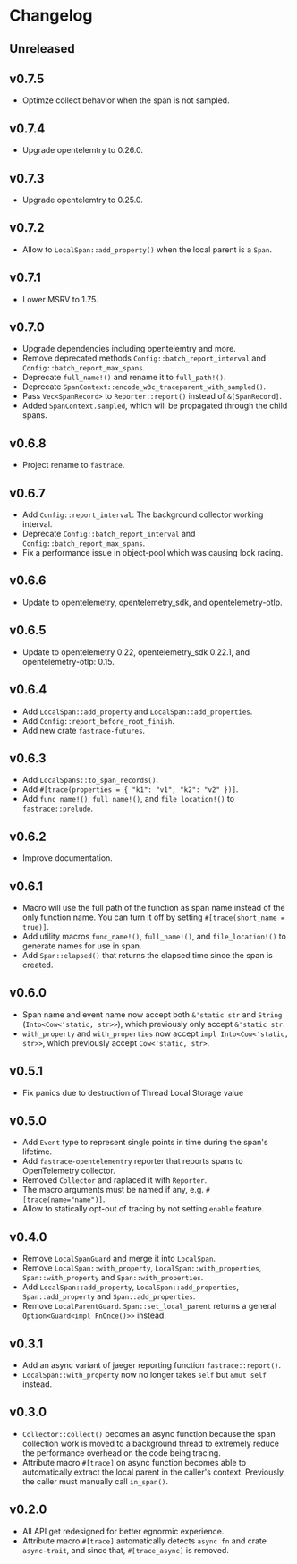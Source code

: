 # Changelog

## Unreleased

## v0.7.5

- Optimze collect behavior when the span is not sampled.

## v0.7.4

- Upgrade opentelemtry to 0.26.0.

## v0.7.3

- Upgrade opentelemtry to 0.25.0.

## v0.7.2

- Allow to `LocalSpan::add_property()` when the local parent is a `Span`.

## v0.7.1

- Lower MSRV to 1.75.

## v0.7.0

- Upgrade dependencies including opentelemtry and more.
- Remove deprecated methods `Config::batch_report_interval` and `Config::batch_report_max_spans`.
- Deprecate `full_name!()` and rename it to `full_path!()`.
- Deprecate `SpanContext::encode_w3c_traceparent_with_sampled()`.
- Pass `Vec<SpanRecord>` to `Reporter::report()` instead of `&[SpanRecord]`.
- Added `SpanContext.sampled`, which will be propagated through the child spans.

## v0.6.8

- Project rename to `fastrace`.

## v0.6.7

- Add `Config::report_interval`: The background collector working interval.
- Deprecate `Config::batch_report_interval` and `Config::batch_report_max_spans`.
- Fix a performance issue in object-pool which was causing lock racing.

## v0.6.6

- Update to opentelemetry, opentelemetry_sdk, and opentelemetry-otlp.

## v0.6.5

- Update to opentelemetry 0.22, opentelemetry_sdk 0.22.1, and opentelemetry-otlp: 0.15.

## v0.6.4

- Add `LocalSpan::add_property` and `LocalSpan::add_properties`.
- Add `Config::report_before_root_finish`.
- Add new crate `fastrace-futures`.

## v0.6.3

- Add `LocalSpans::to_span_records()`.
- Add `#[trace(properties = { "k1": "v1", "k2": "v2" })]`.
- Add  `func_name!()`, `full_name!()`, and `file_location!()` to `fastrace::prelude`.

## v0.6.2

- Improve documentation.

## v0.6.1

- Macro will use the full path of the function as span name instead of the only function name. You can turn it off by setting `#[trace(short_name = true)]`.
- Add utility macros `func_name!()`, `full_name!()`, and `file_location!()` to generate names for use in span.
- Add `Span::elapsed()` that returns the elapsed time since the span is created.

## v0.6.0

- Span name and event name now accept both `&'static str` and `String` (`Into<Cow<'static, str>>`), which previously only accept `&'static str`.
- `with_property` and `with_properties` now accept `impl Into<Cow<'static, str>>`, which previously accept `Cow<'static, str>`.

## v0.5.1

- Fix panics due to destruction of Thread Local Storage value

## v0.5.0

- Add `Event` type to represent single points in time during the span's lifetime.
- Add `fastrace-opentelementry` reporter that reports spans to OpenTelemetry collector.
- Removed `Collector` and raplaced it with `Reporter`.
- The macro arguments must be named if any, e.g. `#[trace(name="name")]`.
- Allow to statically opt-out of tracing by not setting `enable` feature.

## v0.4.0

- Remove `LocalSpanGuard` and merge it into `LocalSpan`.
- Remove `LocalSpan::with_property`, `LocalSpan::with_properties`, `Span::with_property` and `Span::with_properties`.
- Add `LocalSpan::add_property`, `LocalSpan::add_properties`, `Span::add_property` and `Span::add_properties`.
- Remove `LocalParentGuard`. `Span::set_local_parent` returns a general `Option<Guard<impl FnOnce()>>` instead. 

## v0.3.1

- Add an async variant of jaeger reporting function `fastrace::report()`.
- `LocalSpan::with_property` now no longer takes `self` but `&mut self` instead.

## v0.3.0

- `Collector::collect()` becomes an async function because the span collection work is moved to a background thread to extremely reduce the performance overhead on the code being tracing.
- Attribute macro `#[trace]` on async function becomes able to automatically extract the local parent in the caller's context. Previously, the caller must manually call `in_span()`.

## v0.2.0

- All API get redesigned for better egnormic experience.
- Attribute macro `#[trace]` automatically detects `async fn` and crate `async-trait`, and since that, `#[trace_async]` is removed.

